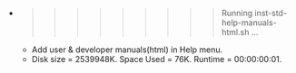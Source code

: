* >>>>>>>>> Running inst-std-help-manuals-html.sh ...
  * Add user & developer manuals(html) in Help menu.
  * Disk size = 2539948K. Space Used = 76K. Runtime = 00:00:00:01.
